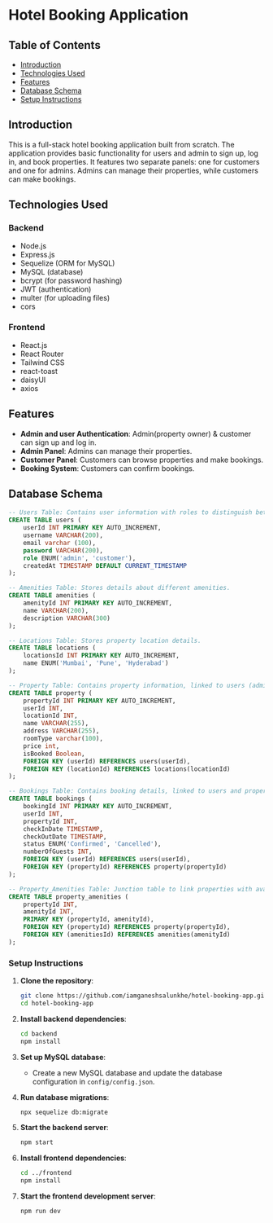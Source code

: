 # Hotel Booking Application

## Table of Contents
- [Introduction](#introduction)
- [Technologies Used](#technologies-used)
- [Features](#features)
- [Database Schema](#database-schema)
- [Setup Instructions](#setup-instructions)

  
## Introduction
This is a full-stack hotel booking application built from scratch. The application provides basic functionality for users and admin to sign up, log in, and book properties. It features two separate panels: one for customers and one for admins. Admins can manage their properties, while customers can make bookings.

## Technologies Used
### Backend
- Node.js
- Express.js
- Sequelize (ORM for MySQL)
- MySQL (database)
- bcrypt (for password hashing)
- JWT (authentication)
- multer (for uploading files)
- cors

### Frontend
- React.js
- React Router
- Tailwind CSS
- react-toast
- daisyUI
- axios


## Features
- **Admin and user Authentication**: Admin(property owner) & customer can sign up and log in.
- **Admin Panel**: Admins can manage their properties. 
- **Customer Panel**: Customers can browse properties and make bookings.
- **Booking System**: Customers can confirm bookings.




## Database Schema
```sql
-- Users Table: Contains user information with roles to distinguish between admin (property owner) and customer.
CREATE TABLE users (
    userId INT PRIMARY KEY AUTO_INCREMENT,
    username VARCHAR(200),
    email varchar (100),
    password VARCHAR(200),
    role ENUM('admin', 'customer'),
    createdAt TIMESTAMP DEFAULT CURRENT_TIMESTAMP
);

-- Amenities Table: Stores details about different amenities.
CREATE TABLE amenities (
    amenityId INT PRIMARY KEY AUTO_INCREMENT,
    name VARCHAR(200),
    description VARCHAR(300)
);

-- Locations Table: Stores property location details.
CREATE TABLE locations (
    locationsId INT PRIMARY KEY AUTO_INCREMENT,
    name ENUM('Mumbai', 'Pune', 'Hyderabad')
);

-- Property Table: Contains property information, linked to users (admins) and locations.
CREATE TABLE property (
    propertyId INT PRIMARY KEY AUTO_INCREMENT,
    userId INT,
    locationId INT,
    name VARCHAR(255),
    address VARCHAR(255),
    roomType varchar(100),
    price int,
    isBooked Boolean,
    FOREIGN KEY (userId) REFERENCES users(userId),
    FOREIGN KEY (locationId) REFERENCES locations(locationId)
);

-- Bookings Table: Contains booking details, linked to users and properties.
CREATE TABLE bookings (
    bookingId INT PRIMARY KEY AUTO_INCREMENT,
    userId INT,
    propertyId INT,
    checkInDate TIMESTAMP,
    checkOutDate TIMESTAMP,
    status ENUM('Confirmed', 'Cancelled'),
    numberOfGuests INT,
    FOREIGN KEY (userId) REFERENCES users(userId),
    FOREIGN KEY (propertyId) REFERENCES property(propertyId)
);

-- Property_Amenities Table: Junction table to link properties with available amenities.
CREATE TABLE property_amenities (
    propertyId INT, 
    amenityId INT,
    PRIMARY KEY (propertyId, amenityId),
    FOREIGN KEY (propertyId) REFERENCES property(propertyId),
    FOREIGN KEY (amenitiesId) REFERENCES amenities(amenityId)
);

```




###  Setup Instructions

1. **Clone the repository**:
    ```sh
    git clone https://github.com/iamganeshsalunkhe/hotel-booking-app.git
    cd hotel-booking-app
    ```

2. **Install backend dependencies**:
    ```sh
    cd backend
    npm install
    ```

3. **Set up MySQL database**:
    - Create a new MySQL database and update the database configuration in `config/config.json`.

4. **Run database migrations**:
    ```sh
    npx sequelize db:migrate
    ```

5. **Start the backend server**:
    ```sh
    npm start
    ```

6. **Install frontend dependencies**:
    ```sh
    cd ../frontend
    npm install
    ```

7. **Start the frontend development server**:
    ```sh
    npm run dev
    ```


